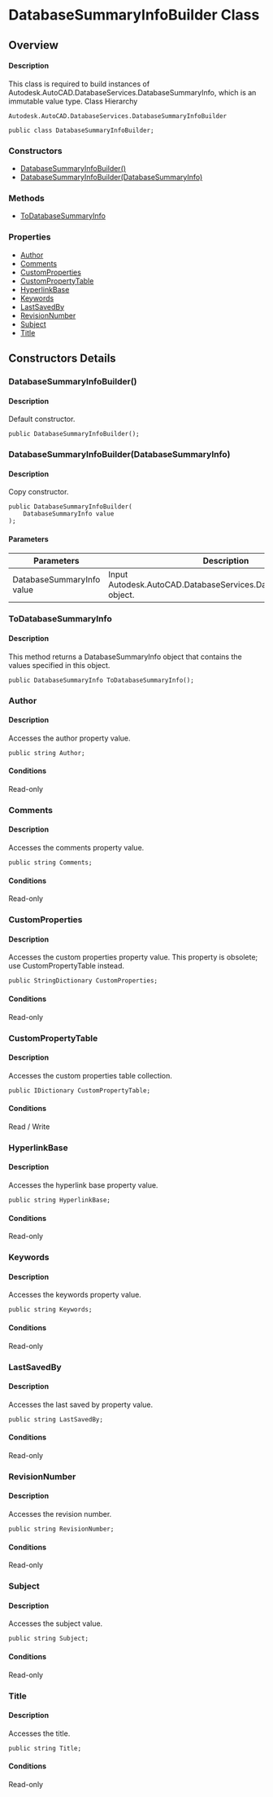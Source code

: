 # DatabaseSummaryInfoBuilder Class

## Overview

#### Description
This class is required to build instances of Autodesk.AutoCAD.DatabaseServices.DatabaseSummaryInfo, which is an immutable value type.
Class Hierarchy
```text
Autodesk.AutoCAD.DatabaseServices.DatabaseSummaryInfoBuilder
```

```text
public class DatabaseSummaryInfoBuilder;
```

### Constructors

- [DatabaseSummaryInfoBuilder()](#databasesummaryinfobuilder())
- [DatabaseSummaryInfoBuilder(DatabaseSummaryInfo)](#databasesummaryinfobuilder(databasesummaryinfo))

### Methods

- [ToDatabaseSummaryInfo](#todatabasesummaryinfo)

### Properties

- [Author](#author)
- [Comments](#comments)
- [CustomProperties](#customproperties)
- [CustomPropertyTable](#custompropertytable)
- [HyperlinkBase](#hyperlinkbase)
- [Keywords](#keywords)
- [LastSavedBy](#lastsavedby)
- [RevisionNumber](#revisionnumber)
- [Subject](#subject)
- [Title](#title)


## Constructors Details

### DatabaseSummaryInfoBuilder()

#### Description
Default constructor.
```text
public DatabaseSummaryInfoBuilder();
```

### DatabaseSummaryInfoBuilder(DatabaseSummaryInfo)

#### Description
Copy constructor.
```text
public DatabaseSummaryInfoBuilder(
    DatabaseSummaryInfo value
);
```

#### Parameters
| Parameters | Description |
| --- | --- |
| DatabaseSummaryInfo value | Input Autodesk.AutoCAD.DatabaseServices.DatabaseSummaryInfo object. |

### ToDatabaseSummaryInfo

#### Description
This method returns a DatabaseSummaryInfo object that contains the values specified in this object.
```text
public DatabaseSummaryInfo ToDatabaseSummaryInfo();
```

### Author

#### Description
Accesses the author property value.
```text
public string Author;
```

#### Conditions
Read-only
### Comments

#### Description
Accesses the comments property value.
```text
public string Comments;
```

#### Conditions
Read-only
### CustomProperties

#### Description
Accesses the custom properties property value. 
This property is obsolete; use CustomPropertyTable instead.
```text
public StringDictionary CustomProperties;
```

#### Conditions
Read-only
### CustomPropertyTable

#### Description
Accesses the custom properties table collection.
```text
public IDictionary CustomPropertyTable;
```

#### Conditions
Read / Write
### HyperlinkBase

#### Description
Accesses the hyperlink base property value.
```text
public string HyperlinkBase;
```

#### Conditions
Read-only
### Keywords

#### Description
Accesses the keywords property value.
```text
public string Keywords;
```

#### Conditions
Read-only
### LastSavedBy

#### Description
Accesses the last saved by property value.
```text
public string LastSavedBy;
```

#### Conditions
Read-only
### RevisionNumber

#### Description
Accesses the revision number.
```text
public string RevisionNumber;
```

#### Conditions
Read-only
### Subject

#### Description
Accesses the subject value.
```text
public string Subject;
```

#### Conditions
Read-only
### Title

#### Description
Accesses the title.
```text
public string Title;
```

#### Conditions
Read-only